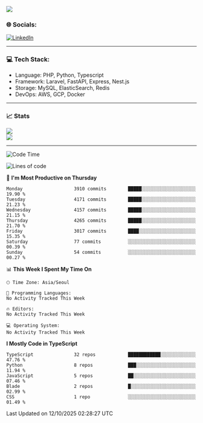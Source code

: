 <!--[![](https://visitcount.itsvg.in/api?id=jin-wk&icon=7&color=12)](https://visitcount.itsvg.in)-->
<!--[![Hits](https://hits.seeyoufarm.com/api/count/incr/badge.svg?url=https%3A%2F%2Fgithub.com%2Fjin-wk&count_bg=%235F625C&title_bg=%23555555&icon=github.svg&icon_color=%23E7E7E7&title=Hits&edge_flat=false)](https://hits.seeyoufarm.com)-->
![](https://komarev.com/ghpvc/?username=jin-wk&color=lightgrey&style=for-the-badge)

### 🌐 Socials:
[![LinkedIn](https://img.shields.io/badge/LinkedIn-%230077B5.svg?logo=linkedin&logoColor=white)](https://linkedin.com/in/jinwook-lee-242625241) 

---

### 💻 Tech Stack:
  - Language: PHP, Python, Typescript
  - Framework: Laravel, FastAPI, Express, Nest.js
  - Storage: MySQL, ElasticSearch, Redis
  - DevOps: AWS, GCP, Docker

---

### 📈 Stats
![](https://github-readme-stats.vercel.app/api?username=jin-wk&theme=dark&hide_border=true&include_all_commits=true&count_private=true)<br/>
![](https://github-readme-streak-stats.herokuapp.com/?user=jin-wk&theme=dark&hide_border=true)<br/>

---

<!--START_SECTION:waka-->
![Code Time](http://img.shields.io/badge/Code%20Time-2%2C656%20hrs%208%20mins-blue)

![Lines of code](https://img.shields.io/badge/From%20Hello%20World%20I%27ve%20Written-5.7%20million%20lines%20of%20code-blue)

📅 **I'm Most Productive on Thursday** 

```text
Monday                   3910 commits        █████░░░░░░░░░░░░░░░░░░░░   19.90 % 
Tuesday                  4171 commits        █████░░░░░░░░░░░░░░░░░░░░   21.23 % 
Wednesday                4157 commits        █████░░░░░░░░░░░░░░░░░░░░   21.15 % 
Thursday                 4265 commits        █████░░░░░░░░░░░░░░░░░░░░   21.70 % 
Friday                   3017 commits        ████░░░░░░░░░░░░░░░░░░░░░   15.35 % 
Saturday                 77 commits          ░░░░░░░░░░░░░░░░░░░░░░░░░   00.39 % 
Sunday                   54 commits          ░░░░░░░░░░░░░░░░░░░░░░░░░   00.27 % 
```


📊 **This Week I Spent My Time On** 

```text
🕑︎ Time Zone: Asia/Seoul

💬 Programming Languages: 
No Activity Tracked This Week

🔥 Editors: 
No Activity Tracked This Week

💻 Operating System: 
No Activity Tracked This Week
```

**I Mostly Code in TypeScript** 

```text
TypeScript               32 repos            ████████████░░░░░░░░░░░░░   47.76 % 
Python                   8 repos             ███░░░░░░░░░░░░░░░░░░░░░░   11.94 % 
JavaScript               5 repos             ██░░░░░░░░░░░░░░░░░░░░░░░   07.46 % 
Blade                    2 repos             █░░░░░░░░░░░░░░░░░░░░░░░░   02.99 % 
CSS                      1 repo              ░░░░░░░░░░░░░░░░░░░░░░░░░   01.49 % 
```




 Last Updated on 12/10/2025 02:28:27 UTC
<!--END_SECTION:waka-->
